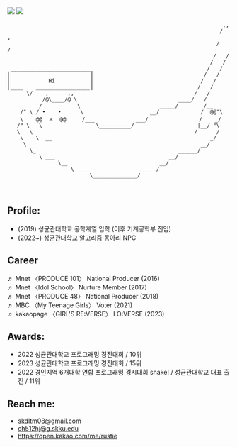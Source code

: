 <!-- ### Hi there 👋 -->

<!--
**rustiebeats/rustiebeats** is a ✨ _special_ ✨ repository because its `README.md` (this file) appears on your GitHub profile.

Here are some ideas to get you started:

- 🔭 I’m currently working on ...
- 🌱 I’m currently learning ...
- 👯 I’m looking to collaborate on ...
- 🤔 I’m looking for help with ...
- 💬 Ask me about ...
- 📫 How to reach me: ...
- 😄 Pronouns: ...
- ⚡ Fun fact: ...
-->

<img src="http://mazassumnida.wtf/api/v2/generate_badge?boj=rustiebeats">
<img src="http://mazandi.herokuapp.com/api?handle=rustiebeats&theme=warm"/>
<br>



                                                                        ,,
                                                                       /  ,
                                                                      /   /
                                                                     /   /
                                                                    /   /
     __________________________                                    /   /
    ⎢                         ⎥                                   /   /
    ⎢            Hi           ⎥                                  /   /
    ⎢____    _________________⎥                                 /   /
          \/    ,      ,,                                      /   /
               /@\____/@ \                                ____/   /
              /           \                         _____/        /__
        /" \ / •    •      \                     __/             /  @@"\
        \    @@  ㅅ  @@     /___             ___/                /    _/
       /" \   \                 \__________/                    |__/ "\
       \   \                                                   /      /
        \    \  __                                                  _/
         \                                                       __/
           \_                                             ______/
              \ ___                                    __/
                    \__                             __/
                        \_____                _____/
                              \______________/
                              


<br>

## Profile: 

* (2019) 성균관대학교 공학계열 입학 (이후 기계공학부 진입)
* (2022~) 성균관대학교 알고리즘 동아리 NPC

## Career
♬ Mnet 〈PRODUCE 101〉 National Producer (2016)<br>
♬ Mnet 〈Idol School〉 Nurture Member (2017)<br>
♬ Mnet 〈PRODUCE 48〉 National Producer (2018)<br>
♬ MBC 〈My Teenage Girls〉 Voter (2021)<br>
♬ kakaopage 〈GIRL'S RE:VERSE〉 LO:VERSE (2023)


## Awards: 

* 2022 성균관대학교 프로그래밍 경진대회 / 10위
* 2023 성균관대학교 프로그래밍 경진대회 / 15위
* 2022 경인지역 6개대학 연합 프로그래밍 경시대회 shake! / 성균관대학교 대표 출전 / 11위

## Reach me: 

* skdltm08@gmail.com
* ch512hj@g.skku.edu
* https://open.kakao.com/me/rustie
